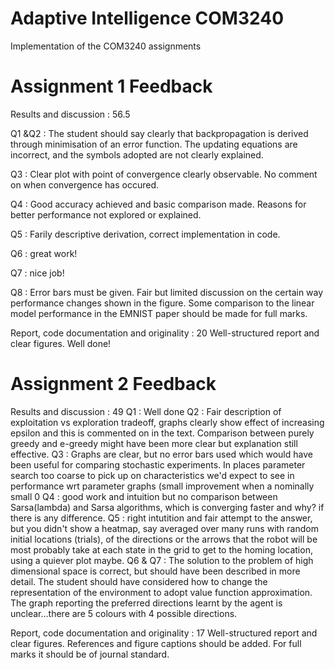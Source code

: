 # Adaptive Intelligence COM3240
Implementation of the COM3240 assignments

# Assignment 1 Feedback

Results and discussion : 56.5

Q1 &Q2 : The student should say clearly that backpropagation is derived through minimisation of an error function. The updating equations are incorrect, and the symbols adopted are not clearly explained.

Q3 : Clear plot with point of convergence clearly observable. No comment on when convergence has occured.

Q4 : Good accuracy achieved and basic comparison made. Reasons for better performance not explored or explained.

Q5 : Farily descriptive derivation, correct implementation in code.

Q6 : great work!

Q7 : nice job!

Q8 : Error bars must be given. Fair but limited discussion on the certain way performance changes shown in the figure. Some comparison to the linear model performance in the EMNIST paper should be made for full marks.

Report, code documentation and originality : 20
Well-structured report and clear figures. Well done!

# Assignment 2 Feedback

Results and discussion : 49
Q1 : Well done
Q2 : Fair description of exploitation vs exploration tradeoff, graphs clearly show effect of increasing epsilon and this is commented on in the text. Comparison between purely greedy and e-greedy might have been more clear but explanation still effective.
Q3 : Graphs are clear, but no error bars used which would have been useful for comparing stochastic experiments. In places parameter search too coarse to pick up on characteristics we'd expect to see in performance wrt parameter graphs (small improvement when a nominally small 0 Q4 : good work and intuition but no comparison between Sarsa(lambda) and Sarsa algorithms, which is converging faster and why? if there is any difference. 
Q5 : right intutition and fair attempt to the answer, but you didn't show a heatmap, say averaged over many runs with random initial locations (trials), of the directions or the arrows that the robot will be most probably take at each state in the grid to get to the homing location, using a quiever plot maybe. 
Q6 & Q7 : The solution to the problem of high dimensional space is correct, but should have been described in more detail. The student should have considered how to change the representation of the environment to adopt value function approximation. The graph reporting the preferred directions learnt by the agent is unclear...there are 5 colours with 4 possible directions.

Report, code documentation and originality : 17
Well-structured report and clear figures. References and figure captions should be added. For full marks it should be of journal standard.
